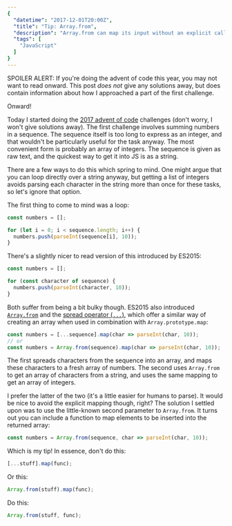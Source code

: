 ```yaml
---
{
  "datetime": "2017-12-01T20:00Z",
  "title": "Tip: Array.from",
  "description": "Array.from can map its input without an explicit call to map!",
  "tags": [
    "JavaScript"
  ]
}
---
```

SPOILER ALERT: If you're doing the advent of code this year, you may not want to
read onward. This post _does not_ give any solutions away, but does contain
information about how I approached a part of the first challenge.

Onward!

Today I started doing the [2017 advent of code][1] challenges (don't worry, I
won't give solutions away). The first challenge involves summing numbers in a
sequence. The sequence itself is too long to express as an integer, and that
wouldn't be particularly useful for the task anyway. The most convenient form
is probably an array of integers. The sequence is given as raw text, and the
quickest way to get it into JS is as a string.

There are a few ways to do this which spring to mind. One might argue that you
can loop directly over a string anyway, but getting a list of integers avoids
parsing each character in the string more than once for these tasks, so let's
ignore that option.

The first thing to come to mind was a loop:

```javascript
const numbers = [];

for (let i = 0; i < sequence.length; i++) {
  numbers.push(parseInt(sequence[i], 10));
}
```

There's a slightly nicer to read version of this introduced by ES2015:

```javascript
const numbers = [];

for (const character of sequence) {
  numbers.push(parseInt(character, 10));
}
```

Both suffer from being a bit bulky though. ES2015 also introduced
[`Array.from`][2] and the [spread operator (`...`)][3], which offer a similar
way of creating an array when used in combination with `Array.prototype.map`:

```javascript
const numbers = [...sequence].map(char => parseInt(char, 10));
// or
const numbers = Array.from(sequence).map(char => parseInt(char, 10));
```

The first spreads characters from the sequence into an array, and maps these
characters to a fresh array of numbers. The second uses `Array.from` to get an
array of characters from a string, and uses the same mapping to get an array
of integers.

I prefer the latter of the two (it's a little easier for humans to parse). It
would be nice to avoid the explicit mapping though, right? The solution I
settled upon was to use the little-known second parameter to `Array.from`. It
turns out you can include a function to map elements to be inserted into the
returned array:

```javascript
const numbers = Array.from(sequence, char => parseInt(char, 10));
```

Which is my tip! In essence, don't do this:

```javascript
[...stuff].map(func);
```

Or this:

```javascript
Array.from(stuff).map(func);
```

Do this:

```javascript
Array.from(stuff, func);
```

[1]: https://adventofcode.com
[2]: https://developer.mozilla.org/en-US/docs/Web/JavaScript/Reference/Global_Objects/Array/from
[3]: https://developer.mozilla.org/en-US/docs/Web/JavaScript/Reference/Operators/Spread_operator

